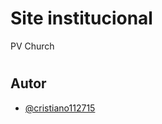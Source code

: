 
# Site institucional

PV Church

# 



## Autor

- [@cristiano112715](https://github.com/cristiano112715/Database-Experience-04)

